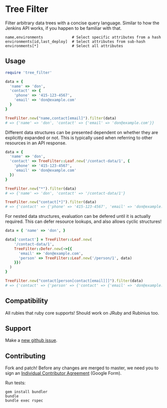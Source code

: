 # Tree Filter

Filter arbitrary data trees with a concise query language. Similar to how the
Jenkins API works, if you happen to be familiar with that.

    name,environments             # Select specific attributes from a hash
    environments[id,last_deploy]  # Select attributes from sub-hash
    environments[*]               # Select all attributes

## Usage

```ruby
require 'tree_filter'

data = {
  'name' => 'don',
  'contact' => {
    'phone' => '415-123-4567',
    'email' => 'don@example.com'
  }
}

TreeFilter.new("name,contact[email]").filter(data)
# => {'name' => 'don', 'contact' => {'email' => 'don@example.com'}}
```

Different data structures can be presented dependent on whether they are
explicitly expanded or not. This is typically used when referring to other
resources in an API response.

```ruby
data = {
  'name' => 'don',
  'contact' => TreeFilter::Leaf.new('/contact-data/1', {
    'phone' => '415-123-4567',
    'email' => 'don@example.com'
  })
}

TreeFilter.new("*").filter(data)
# => {'name' => 'don', 'contact' => '/contact-data/1'}

TreeFilter.new("contact[*]").filter(data)
# => {'contact' => {'phone' => '415-123-4567', 'email' => 'don@example.com'}}
```

For nested data structures, evaluation can be defered until it is actually
required. This can defer resource lookups, and also allows cyclic structures!

```ruby
data = { 'name' => 'don', }

data['contact'] = TreeFilter::Leaf.new(
    '/contact-data/1',
    TreeFilter::Defer.new(->{{
      'email' => 'don@example.com',
      'person' => TreeFilter::Leaf.new('/person/1', data)
    }})
  )
}

TreeFilter.new("contact[person[contact[email]]]").filter(data)
# => {'contact' => {'person' => {'contact' => {'email' => 'don@example.com'}}}}
```

## Compatibility

All rubies that ruby core supports! Should work on JRuby and Rubinius too.

## Support

Make a [new github
issue](https://github.com/square/ruby-tree_filter/issues/new).

## Contributing

Fork and patch! Before any changes are merged to master, we need you to sign an
[Individual Contributor
Agreement](https://spreadsheets.google.com/a/squareup.com/spreadsheet/viewform?formkey=dDViT2xzUHAwRkI3X3k5Z0lQM091OGc6MQ&ndplr=1)
(Google Form).

Run tests:

    gem install bundler
    bundle
    bundle exec rspec

